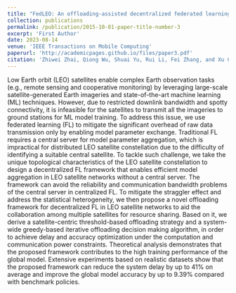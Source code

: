```yaml
---
title: "FedLEO: An offloading-assisted decentralized federated learning framework for low earth orbit satellite networks"
collection: publications
permalink: /publication/2015-10-01-paper-title-number-3
excerpt: 'First Author'
date: 2023-08-14
venue: 'IEEE Transactions on Mobile Computing'
paperurl: 'http://academicpages.github.io/files/paper3.pdf'
citation: 'Zhiwei Zhai, Qiong Wu, Shuai Yu, Rui Li, Fei Zhang, and Xu Chen. (2023). &quot;FedLEO: An offloading-assisted decentralized federated learning framework for low earth orbit satellite networks.&quot; <i>IEEE Transactions on Mobile Computing</i>. 23(5), 5260-5279.'
---
```


Low Earth orbit (LEO) satellites enable complex Earth observation tasks (e.g., remote sensing and cooperative monitoring) by leveraging large-scale satellite-generated Earth imageries and state-of-the-art machine learning (ML) techniques. However, due to restricted downlink bandwidth and spotty connectivity, it is infeasible for the satellites to transmit all the imageries to ground stations for ML model training. To address this issue, we use federated learning (FL) to mitigate the significant overhead of raw data transmission only by enabling model parameter exchange. Traditional FL requires a central server for model parameter aggregation, which is impractical for distributed LEO satellite constellation due to the difficulty of identifying a suitable central satellite. To tackle such challenge, we take the unique topological characteristics of the LEO satellite constellation to design a decentralized FL framework that enables efficient model aggregation in LEO satellite networks without a central server. The framework can avoid the reliability and communication bandwidth problems of the central server in centralized FL. To mitigate the straggler effect and address the statistical heterogeneity, we then propose a novel offloading framework for decentralized FL in LEO satellite networks to aid the collaboration among multiple satellites for resource sharing. Based on it, we derive a satellite-centric threshold-based offloading strategy and a system-wide greedy-based iterative offloading decision making algorithm, in order to achieve delay and accuracy optimization under the computation and communication power constraints. Theoretical analysis demonstrates that the proposed framework contributes to the high training performance of the global model. Extensive experiments based on realistic datasets show that the proposed framework can reduce the system delay by up to 41% on average and improve the global model accuracy by up to 9.39% compared with benchmark policies.
